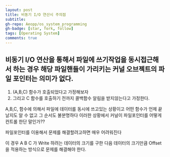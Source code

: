 ```yaml
---
layout: post
title: 비동기 I/O 연산시 주의점
subtitle:  
gh-repo: Aeopp/os_system_programming
gh-badge: [star, fork, follow]
tags: [Operating System]
comments: true
---
```


## 비동기 I/O 연산을 통해서 파일에 쓰기작업을 동시접근해서 하는 경우 해당 파일핸들이 가리키는 커널 오브젝트의 파일 포인터는 의미가 없다.

1. (A,B,C) 함수가 호출되었다고 가정해보자 
2. 그리고 C 함수를 호출하기 전까지 콜백함수 알림을 받지않는다고 가정한다.

A,B,C, 함수에 의해서 파일에 데이터를 동시에 쓰고있는 상황이고 어떤 함수가 언제 끝날지도 알 수 없고 그 순서도 불분명하다
이러한 상황에서 커널이 파일포인터를 어떻게 컨트롤 한단 말인가??

파일포인터를 이용해서 문제를 해결할려고하면 매우 어려워진다 

이 경우 A B C 가 Write 하려는 데이터의 크기를 구한 다음 데이터의 크기만큼 Offset 을 적용하는 방식으로
문제를 해결해야 한다.

